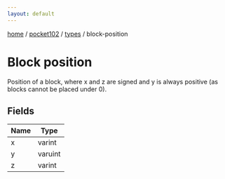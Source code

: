 ```yaml
---
layout: default
---
```


[home](/)  /  [pocket102](/protocol/pocket102)  /  [types](/protocol/pocket102/types)  /  block-position

# Block position

Position of a block, where x and z are signed and y is always positive (as blocks cannot be placed under 0).

## Fields

Name | Type
---|---
x | varint
y | varuint
z | varint

